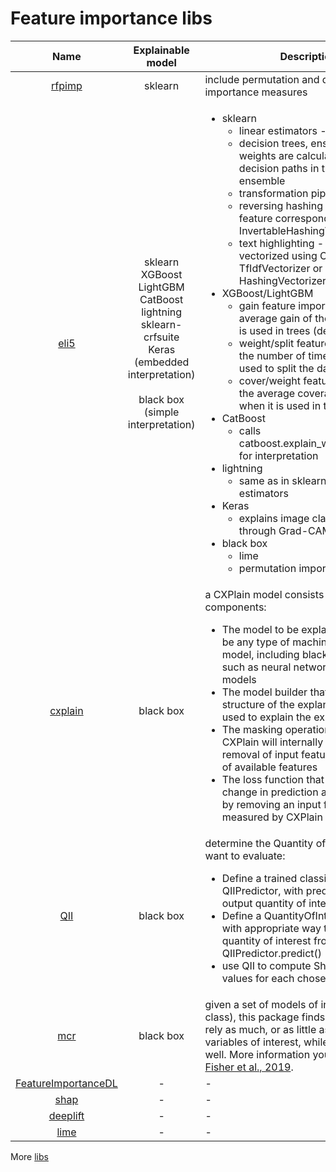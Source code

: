 # Feature importance libs

| Name | Explainable model | Description |
|:--:|:--:|--|
| [rfpimp](https://github.com/parrt/random-forest-importances) | sklearn | include permutation and drop-column importance measures |
| [eli5](https://eli5.readthedocs.io/en/latest/index.html) | sklearn<br/>XGBoost<br/>LightGBM<br/>CatBoost<br/>lightning<br/>sklearn-crfsuite<br/>Keras<br/>(embedded interpretation)<br/><br/>black box<br/>(simple interpretation) | <ul> <li>sklearn<ul><li>linear estimators - explain weights</li><li>decision trees, ensembles - feature weights are calculated by following decision paths in trees of an ensemble</li><li>transformation pipelines</li><li>reversing hashing trick - can find feature correspondence with InvertableHashingVectorizer</li><li>text highlighting -  if the document is vectorized using CountVectorizer, TfIdfVectorizer or HashingVectorizer</li></ul></li> <li>XGBoost/LightGBM<ul><li>gain feature importance - the average gain of the feature when it is used in trees (default)</li><li>weight/split feature importance -  the number of times a feature is used to split the data across all trees</li><li>cover/weight feature importance - the average coverage of the feature when it is used in trees</li></ul> <li>CatBoost<ul><li>calls catboost.explain_weights_catboost() for interpretation</li></ul><li>lightning<ul><li>same as in sklearn for linear estimators </li></ul><li>Keras<ul><li>explains image classifications through Grad-CAM</li></ul></li><li>black box<ul><li>lime</li><li>permutation importance</li></ul> </ul> |
| [cxplain](https://github.com/d909b/cxplain) | black box | a CXPlain model consists of four main components: <ul><li>The model to be explained which can be any type of machine-learning model, including black-box models, such as neural networks and ensemble models</li><li>The model builder that defines the structure of the explanation model to be used to explain the explained model</li><li>The masking operation that defines how CXPlain will internally simulate the removal of input features from the set of available features</li><li>The loss function that defines how the change in prediction accuracy incurred by removing an input feature will be measured by CXPlain</li></ul> |
| [QII](https://github.com/hovinh/QII) | black box | determine the Quantity of interest that we want to evaluate: <ul><li>Define a trained classifier inheriting the QIIPredictor, with predict() method to output quantity of interest.</li><li>Define a QuantityOfInterest instance with appropriate way to compute quantity of interest from output of QIIPredictor.predict()<li> use QII to compute Shapley/Banzhaf values for each chosen feature/set.<ul> |
| [mcr](https://github.com/aaronjfisher/mcr) | black box | given a set of models of interest (a model class), this package finds the models that rely as much, or as little as possible on variables of interest, while still performing well. More information you can find in [Fisher et al., 2019](https://www.jmlr.org/papers/v20/18-760.html). |
| [FeatureImportanceDL](https://github.com/maksym33/FeatureImportanceDL) | - | - |
| [shap](https://github.com/slundberg/shap) | - | - |
| [deeplift](https://github.com/kundajelab/deeplift) | - | - |
| [lime](https://github.com/marcotcr/lime) | - | - |

More [libs](https://github.com/jphall663/awesome-machine-learning-interpretability#explainability--or-fairness-enhancing-software-packages)
